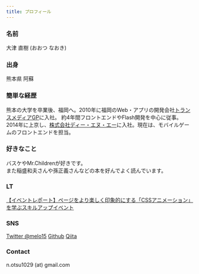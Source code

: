 ```yaml
---
title: プロフィール
---
```


### 名前
大津 直樹 (おおつ なおき)

### 出身
熊本県 阿蘇

### 簡単な経歴
熊本の大学を卒業後、福岡へ。2010年に福岡のWeb・アプリの開発会社[トランスメディアGP](http://www.trance-media.co.jp/)に入社。
約4年間フロントエンドやFlash開発を中心に従事。
2014年に上京し、[株式会社ディー・エヌ・エー](http://dena.com/jp/)に入社。現在は、モバイルゲームのフロントエンドを担当。

### 好きなこと
バスケやMr.Childrenが好きです。   
また稲盛和夫さんや孫正義さんなどの本を好んでよく読んでいます。

### LT
[【イベントレポート】ページをより楽しく印象的にする「CSSアニメーション」を学ぶスキルアップイベント](http://www.itstaffing.jp/engineer/entry/20151211_1)

### SNS
[Twitter @melo15](https://twitter.com/melo15)
[Github](https://github.com/NaokiOtsu)
[Qiita](http://qiita.com/melo15)

### Contact
n.otsu1029 (at) gmail.com
